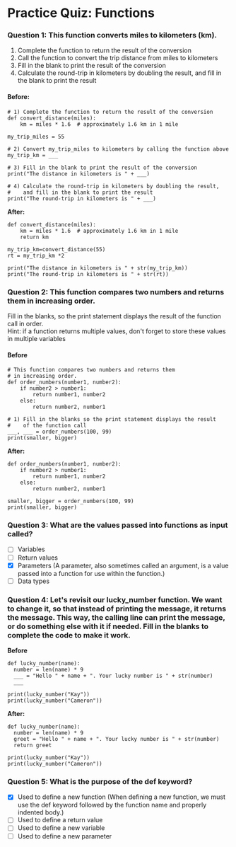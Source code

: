 # Practice Quiz: Functions
### Question 1: This function converts miles to kilometers (km).
1. Complete the function to return the result of the conversion
2. Call the function to convert the trip distance from miles to kilometers
3. Fill in the blank to print the result of the conversion
4. Calculate the round-trip in kilometers by doubling the result, and fill in the blank to print the result
#### Before:
```
# 1) Complete the function to return the result of the conversion
def convert_distance(miles):
	km = miles * 1.6  # approximately 1.6 km in 1 mile

my_trip_miles = 55

# 2) Convert my_trip_miles to kilometers by calling the function above
my_trip_km = ___

# 3) Fill in the blank to print the result of the conversion
print("The distance in kilometers is " + ___)

# 4) Calculate the round-trip in kilometers by doubling the result,
#    and fill in the blank to print the result
print("The round-trip in kilometers is " + ___)
```
**After:**
```
def convert_distance(miles):
	km = miles * 1.6  # approximately 1.6 km in 1 mile
	return km

my_trip_km=convert_distance(55)
rt = my_trip_km *2

print("The distance in kilometers is " + str(my_trip_km))
print("The round-trip in kilometers is " + str(rt))
```
### Question 2: This function compares two numbers and returns them in increasing order.
Fill in the blanks, so the print statement displays the result of the function call in order. 
<br>Hint: if a function returns multiple values, don't forget to store these values in multiple variables
#### Before
```
# This function compares two numbers and returns them
# in increasing order.
def order_numbers(number1, number2):
	if number2 > number1:
		return number1, number2
	else:
		return number2, number1

# 1) Fill in the blanks so the print statement displays the result
#    of the function call
___, ___ = order_numbers(100, 99)
print(smaller, bigger)
```
**After:**
```
def order_numbers(number1, number2):
	if number2 > number1:
		return number1, number2
	else:
		return number2, number1

smaller, bigger = order_numbers(100, 99)
print(smaller, bigger)
```
### Question 3: What are the values passed into functions as input called?
- [ ] Variables
- [ ] Return values
- [x] Parameters (A parameter, also sometimes called an argument, is a value passed into a function for use within the function.)
- [ ] Data types
### Question 4: Let's revisit our lucky_number function. We want to change it, so that instead of printing the message, it returns the message. This way, the calling line can print the message, or do something else with it if needed. Fill in the blanks to complete the code to make it work.
**Before**
```
def lucky_number(name):
  number = len(name) * 9
  ___ = "Hello " + name + ". Your lucky number is " + str(number)
  ___
	    
print(lucky_number("Kay"))
print(lucky_number("Cameron"))
```
**After:**
```
def lucky_number(name):
  number = len(name) * 9
  greet = "Hello " + name + ". Your lucky number is " + str(number)
  return greet
	    
print(lucky_number("Kay"))
print(lucky_number("Cameron"))
```
### Question 5: What is the purpose of the def keyword?
- [x] Used to define a new function (When defining a new function, we must use the def keyword followed by the function name and properly indented body.)
- [ ] Used to define a return value
- [ ] Used to define a new variable
- [ ] Used to define a new parameter
